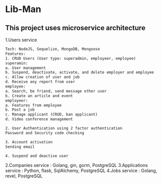 # Lib-Man

## This project uses microservice architecture

1.Users service

```txt
Tech: NodeJS, Sequelize, MongoDB, Mongoose
Features:
1. CRUD Users (User type: superadmin, employeer, employee)
superamin:
a. User management
b. Suspend, deactivate, activate, and delete employer and employee
c. Allow creation of user and job
d. Receive any report from user
employee:
a. Search, be friend, send message other user
b. Create an article and event
employeer:
a. Features from employee
b. Post a job
c. Manage applicant (CRUD, ban applicant)
d. Video conference management

2. User Authentication using 2 factor authentication
Password and Security code checking

3. Account activation
Sending email

4. Suspend and deactive user
```

2.Companies service : Golang, gin, gorm, PostgreSQL 
3.Applications service : Python, flask, SqlAlchemy, PostgreSQL 
4.Jobs service : Golang, revel, PostgreSQL